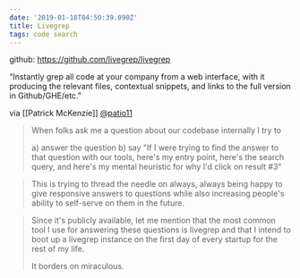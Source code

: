 ```yaml
---
date: '2019-01-18T04:50:39.090Z'
title: Livegrep
tags: code search
---
```


github: https://github.com/livegrep/livegrep

“Instantly grep all code at your company from a web interface, with it producing the relevant files, contextual snippets, and links to the full version in Github/GHE/etc.”

via [[Patrick McKenzie]] [@patio11](https://twitter.com/patio11/status/1086112277659451392)

> When folks ask me a question about our codebase internally I try to
>
>a) answer the question
>b) say "If I were trying to find the answer to that question with our tools, here's my entry point, here's the search query, and here's my mental heuristic for why I'd click on result #3"

>This is trying to thread the needle on always, always being happy to give responsive answers to questions while also increasing people's ability to self-serve on them in the future.

> Since it's publicly available, let me mention that the most common tool I use for answering these questions is livegrep and that I intend to boot up a livegrep instance on the first day of every startup for the rest of my life.
>
>It borders on miraculous.
